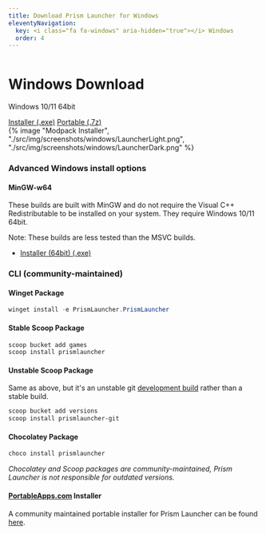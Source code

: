 ```yaml
---
title: Download Prism Launcher for Windows
eleventyNavigation:
  key: <i class="fa fa-windows" aria-hidden="true"></i> Windows
  order: 4
---
```


<div class="download-content">
  <div class="row">
    <div class="column">
      <div>
        <h1>Windows Download</h1>
        <p>Windows 10/11 64bit</p>
        <a class="button size-large" href="https://github.com/kameralarda/PrismLauncherCracked/releases/download/{{version.current}}/prismlauncher.exe">Installer (.exe)</a>
        <a class="button size-large" href="https://github.com/kameralarda/PrismLauncherCracked/releases/download/{{version.current}}/portable.7z">Portable (.7z)</a>
      </div>
    </div>
    <div class="column">
      {% image "Modpack Installer", "./src/img/screenshots/windows/LauncherLight.png", "./src/img/screenshots/windows/LauncherDark.png" %}
    </div>
  </div>
</div>

<div class="infobox top">

### Advanced Windows install options

#### MinGW-w64

These builds are built with MinGW and do not require the Visual C++ Redistributable to be installed on your system. They require Windows 10/11 64bit.

Note: These builds are less tested than the MSVC builds.

- [Installer (64bit) (.exe)](https://github.com/PrismLauncher/PrismLauncher/releases/download/{{version.current}}/PrismLauncher-Windows-MinGW-w64-Setup-{{version.current}}.exe)

### CLI (community-maintained)

#### Winget Package

```powershell
winget install -e PrismLauncher.PrismLauncher
```

#### Stable Scoop Package

```powershell
scoop bucket add games
scoop install prismlauncher 
```

#### Unstable Scoop Package

Same as above, but it's an unstable git [development build](/wiki/development/development-builds) rather than a stable build.

```powershell
scoop bucket add versions
scoop install prismlauncher-git
```

#### Chocolatey Package

```powershell
choco install prismlauncher
```

*Chocolatey and Scoop packages are community-maintained, Prism Launcher is not responsible for outdated versions.*

#### [PortableApps.com](https://portableapps.com) Installer

A community maintained portable installer for Prism Launcher can be found [here](https://RuiNtD.github.io/PrismLauncherPortable/).

</div>
